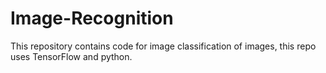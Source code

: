 # Image-Recognition
This repository contains code for image classification of images, this repo uses TensorFlow and python. 
